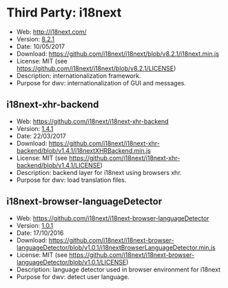 Third Party: i18next
====================

* Web: http://i18next.com/
* Version: [8.2.1](https://github.com/i18next/i18next/releases/tag/v8.2.1)
* Date: 10/05/2017
* Download: https://github.com/i18next/i18next/blob/v8.2.1/i18next.min.js
* License: MIT (see https://github.com/i18next/i18next/blob/v8.2.1/LICENSE)
* Description: internationalization framework.
* Purpose for dwv: internationalization of GUI and messages.

i18next-xhr-backend
-------------------
* Web: https://github.com/i18next/i18next-xhr-backend
* Version: [1.4.1](https://github.com/i18next/i18next-xhr-backend/releases/tag/v1.41)
* Date: 22/03/2017
* Download: https://github.com/i18next/i18next-xhr-backend/blob/v1.4.1/i18nextXHRBackend.min.js
* License: MIT (see https://github.com/i18next/i18next-xhr-backend/blob/v1.4.1/LICENSE)
* Description: backend layer for i18next using browsers xhr.
* Purpose for dwv: load translation files.

i18next-browser-languageDetector
--------------------------------
* Web: https://github.com/i18next/i18next-browser-languageDetector
* Version: [1.0.1](https://github.com/i18next/i18next-browser-languageDetector/releases/tag/v1.0.1)
* Date: 17/10/2016
* Download: https://github.com/i18next/i18next-browser-languageDetector/blob/v1.0.1/i18nextBrowserLanguageDetector.min.js
* License: MIT (see https://github.com/i18next/i18next-browser-languageDetector/blob/v1.0.1/LICENSE)
* Description: language detector used in browser environment for i18next
* Purpose for dwv: detect user language.
